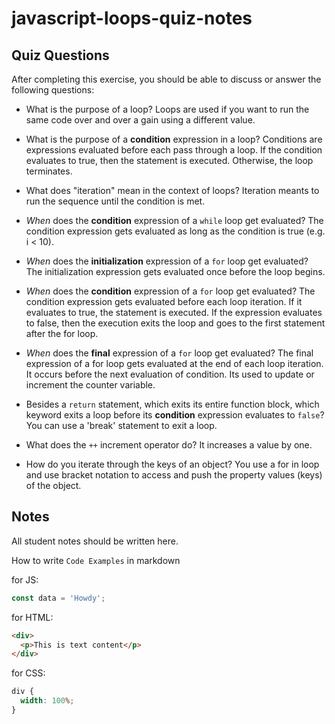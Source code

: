 # javascript-loops-quiz-notes

## Quiz Questions

After completing this exercise, you should be able to discuss or answer the following questions:

- What is the purpose of a loop?
  Loops are used if you want to run the same code over and over a gain using a different value.

- What is the purpose of a **condition** expression in a loop?
  Conditions are expressions evaluated before each pass through a loop. If the condition evaluates to true, then the statement is executed. Otherwise, the loop terminates.

- What does "iteration" mean in the context of loops?
  Iteration meants to run the sequence until the condition is met.

- _When_ does the **condition** expression of a `while` loop get evaluated?
  The condition expression gets evaluated as long as the condition is true (e.g. i < 10).

- _When_ does the **initialization** expression of a `for` loop get evaluated?
  The initialization expression gets evaluated once before the loop begins.

- _When_ does the **condition** expression of a `for` loop get evaluated?
  The condition expression gets evaluated before each loop iteration. If it evaluates to true, the statement is executed. If the expression evaluates to false, then the execution exits the loop and goes to the first statement after the for loop.

- _When_ does the **final** expression of a `for` loop get evaluated?
  The final expression of a for loop gets evaluated at the end of each loop iteration. It occurs before the next evaluation of condition. Its used to update or increment the counter variable.

- Besides a `return` statement, which exits its entire function block, which keyword exits a loop before its **condition** expression evaluates to `false`?
  You can use a 'break' statement to exit a loop.

- What does the `++` increment operator do?
  It increases a value by one.

- How do you iterate through the keys of an object?
  You use a for in loop and use bracket notation to access and push the property values (keys) of the object.

## Notes

All student notes should be written here.

How to write `Code Examples` in markdown

for JS:

```javascript
const data = 'Howdy';
```

for HTML:

```html
<div>
  <p>This is text content</p>
</div>
```

for CSS:

```css
div {
  width: 100%;
}
```
